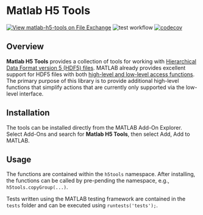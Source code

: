 # Matlab H5 Tools

[![View matlab-h5-tools on File Exchange](https://www.mathworks.com/matlabcentral/images/matlab-file-exchange.svg)](https://uk.mathworks.com/matlabcentral/fileexchange/129974-matlab-h5-tools) ![test workflow](https://github.com/btreeby/matlab-h5-tools/actions/workflows/main.yml/badge.svg) [![codecov](https://codecov.io/github/btreeby/matlab-h5-tools/branch/main/graph/badge.svg?token=5RFTK1TVCY)](https://codecov.io/github/btreeby/matlab-h5-tools)

## Overview

**Matlab H5 Tools** provides a collection of tools for working with [Hierarchical Data Format version 5 (HDF5) files](https://www.hdfgroup.org/solutions/hdf5/). MATLAB already provides excellent support for HDF5 files with both [high-level and low-level access functions](https://uk.mathworks.com/help/matlab/hdf5-files.html). The primary purpose of this library is to provide additional high-level functions that simplify actions that are currently only supported via the low-level interface.

## Installation

The tools can be installed directly from the MATLAB Add-On Explorer. Select Add-Ons and search for **Matlab H5 Tools**, then select Add, Add to MATLAB.

## Usage

The functions are contained within the `h5tools` namespace. After installing, the functions can be called by pre-pending the namespace, e.g., `h5tools.copyGroup(...)`.

Tests written using the MATLAB testing framework are contained in the `tests` folder and can be executed using `runtests('tests');`.
